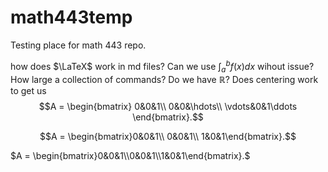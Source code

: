 # math443temp
Testing place for math 443 repo.

how does $\LaTeX$ work in md files?  Can we use $\int_a^bf(x)dx$ wihout issue?  How large a collection of commands?  Do we have $\mathbb{R}$? Does centering work to get us 
$$A = 
\begin{bmatrix}
0&0&1\\
0&0&\hdots\\
\vdots&0&1\ddots
\end{bmatrix}.$$

$$A = \begin{bmatrix}0&0&1\\ 0&0&1\\ 1&0&1\end{bmatrix}.$$

$A = \begin{bmatrix}0&0&1\\0&0&1\\1&0&1\end{bmatrix}.$
